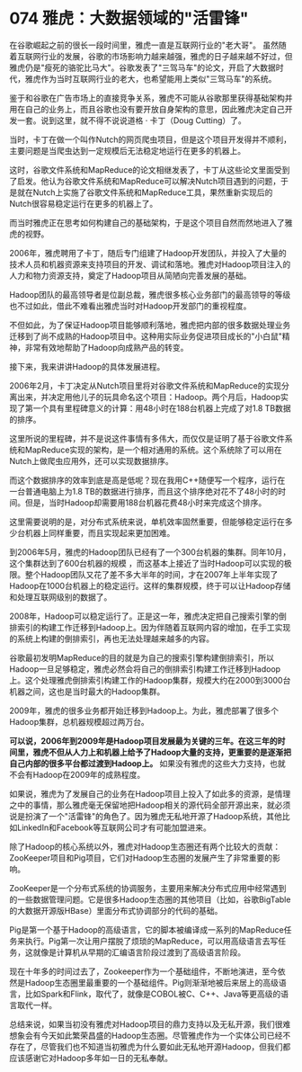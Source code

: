 # 074 雅虎：大数据领域的"活雷锋"

在谷歌崛起之前的很长一段时间里，雅虎一直是互联网行业的"老大哥"。
虽然随着互联网行业的发展，谷歌的市场影响力越来越强，雅虎的日子越来越不好过，但雅虎仍是"瘦死的骆驼比马大"。谷歌发表了"三驾马车"的论文，开启了大数据时代，雅虎作为当时互联网行业的老大，也希望能用上类似"三驾马车"的系统。

鉴于和谷歌在广告市场上的直接竞争关系，雅虎不可能从谷歌那里获得基础架构并用在自己的业务上，而且谷歌也没有要开放自身架构的意思，因此雅虎决定自己开发一套。说到这里，就不得不说说道格
· 卡丁（Doug Cutting）了。

当时，卡丁在做一个叫作Nutch的网页爬虫项目，但是这个项目开发得并不顺利，主要问题是当爬虫达到一定规模后无法稳定地运行在更多的机器上。

这时，谷歌文件系统和MapReduce的论文相继发表了，卡丁从这些论文里面受到了启发。他认为谷歌文件系统和MapReduce可以解决Nutch项目遇到的问题，于是就在Nutch上实施了谷歌文件系统和MapReduce工具，果然重新实现后的Nutch很容易稳定运行在更多的机器上了。

而当时雅虎正在思考如何构建自己的基础架构，于是这个项目自然而然地进入了雅虎的视野。

2006年，雅虎聘用了卡丁，随后专门组建了Hadoop开发团队，并投入了大量的技术人员和机器资源来支持项目的开发、调试和落地。雅虎对Hadoop项目注入的人力和物力资源支持，奠定了Hadoop项目从简陋向完善发展的基础。

Hadoop团队的最高领导者是位副总裁，雅虎很多核心业务部门的最高领导的等级也不过如此，借此不难看出雅虎当时对Hadoop开发部门的重视程度。

不但如此，为了保证Hadoop项目能够顺利落地，雅虎把内部的很多数据处理业务迁移到了尚不成熟的Hadoop项目中。这种用实际业务促进项目成长的"小白鼠"精神，非常有效地帮助了Hadoop向成熟产品的转变。

接下来，我来讲讲Hadoop的具体发展进程。

2006年2月，卡丁决定从Nutch项目里将对谷歌文件系统和MapReduce的实现分离出来，并决定用他儿子的玩具命名这个项目：Hadoop。两个月后，Hadoop实现了第一个具有里程碑意义的计算：用48小时在188台机器上完成了对1.8
TB数据的排序。

这里所说的里程碑，并不是说这件事情有多伟大，而仅仅是证明了基于谷歌文件系统和MapReduce实现的架构，是一个相对通用的系统。这个系统除了可以用在Nutch上做爬虫应用外，还可以实现数据排序。

而这个数据排序的效率到底是高是低呢？现在我用C++随便写一个程序，运行在一台普通电脑上为1.8
TB的数据进行排序，而且这个排序绝对花不了48小时的时间。但是，当时Hadoop却需要用188台机器花费48小时来完成这个排序。

这里需要说明的是，对分布式系统来说，单机效率固然重要，但能够稳定运行在多少台机器上同样重要，而且实现起来更加困难。

到2006年5月，雅虎的Hadoop团队已经有了一个300台机器的集群。同年10月，这个集群达到了600台机器的规模
，而这基本上接近了当时Hadoop可以实现的极限。整个Hadoop团队又花了差不多大半年的时间，才在2007年上半年实现了Hadoop在1000台机器上的稳定运行。这样的集群规模，终于可以让Hadoop存储和处理互联网级别的数据了。

2008年，Hadoop可以稳定运行了。正是这一年，雅虎决定把自己搜索引擎的倒排索引的构建工作迁移到Hadoop上。因为伴随着互联网内容的增加，在手工实现的系统上构建的倒排索引，再也无法处理越来越多的内容。

谷歌最初发明MapReduce的目的就是为自己的搜索引擎构建倒排索引，所以Hadoop一旦足够稳定，雅虎必然会将自己的倒排索引构建工作迁移到Hadoop上。这个处理雅虎倒排索引构建工作的Hadoop集群，规模大约在2000到3000台机器之间，这也是当时最大的Hadoop集群。

2009年，雅虎的很多业务都开始迁移到Hadoop上。为此，雅虎部署了很多个Hadoop集群，总机器规模超过两万台。

**可以说，2006年到2009年是Hadoop项目发展最为关键的三年。在这三年的时间里，雅虎不但从人力上和机器上给予了Hadoop大量的支持，更重要的是逐渐把自己内部的很多平台都过渡到Hadoop上。**
如果没有雅虎的这些大力支持，也就不会有Hadoop在2009年的成熟程度。

如果说，雅虎为了发展自己的业务在Hadoop项目上投入了如此多的资源，是情理之中的事情，那么雅虎毫无保留地把Hadoop相关的源代码全部开源出来，就必须说是扮演了一个"活雷锋"的角色了。因为雅虎无私地开源了Hadoop系统，其他比如LinkedIn和Facebook等互联网公司才有可能加盟进来。

除了Hadoop的核心系统以外，雅虎对Hadoop生态圈还有两个比较大的贡献：ZooKeeper项目和Pig项目，它们对Hadoop生态圈的发展产生了非常重要的影响。

ZooKeeper是一个分布式系统的协调服务，主要用来解决分布式应用中经常遇到的一些数据管理问题。它是很多Hadoop生态圈的其他项目（比如，谷歌BigTable的大数据开源版HBase）里面分布式协调部分的代码的基础。

Pig是第一个基于Hadoop的高级语言，它的脚本被编译成一系列的MapReduce任务来执行。Pig第一次让用户摆脱了烦琐的MapReduce，可以用高级语言去写任务，这就像是计算机从早期的汇编语言阶段过渡到了高级语言阶段。

现在十年多的时间过去了，Zookeeper作为一个基础组件，不断地演进，至今依然是Hadoop生态圈里最重要的一个基础组件。Pig则渐渐地被后来居上的高级语言，比如Spark和Flink，取代了，就像是COBOL被C、C++、Java等更高级的语言取代一样。

总结来说，如果当初没有雅虎对Hadoop项目的鼎力支持以及无私开源，我们很难想象会有今天如此繁荣昌盛的Hadoop生态圈。尽管雅虎作为一个实体公司已经不存在了，尽管我们也不知道当初雅虎为什么要如此无私地开源Hadoop，但我们都应该感谢它对Hadoop多年如一日的无私奉献。
